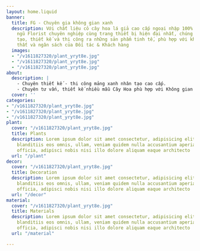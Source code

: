 ```yaml
---
layout: home.liquid
banner:
  title: FG - Chuyên gia không gian xanh
  description: Với chất liệu cỏ cây hoa lá giả cao cấp ngoại nhập 100% kết hợp đội
    ngũ Florist chuyên nghiệp cùng trang thiết bị hiện đại nhất, chúng tôi luôn sáng
    tạo, thiết kế và thi công ra những sản phẩm tinh tế, phù hợp với không gian nội
    thất và ngân sách của Đối tác & Khách hàng
  images:
  - "/v1611827320/plant_yryt8e.jpg"
  - "/v1611827320/plant_yryt8e.jpg"
  - "/v1611827320/plant_yryt8e.jpg"
about:
  description: |
    - Chuyên thiết kế - thi công mảng xanh nhân tạo cao cấp.
    - Chuyên tư vấn, thiết kế nhiều mẫu Cây Hoa phù hợp với Không gian nội thất, Mục đích và Ngân sách của Khách hàng.
  cover: ''
categories:
- "/v1611827320/plant_yryt8e.jpg"
- "/v1611827320/plant_yryt8e.jpg"
- "/v1611827320/plant_yryt8e.jpg"
plant:
  cover: "/v1611827320/plant_yryt8e.jpg"
  title: Plants
  description: Lorem ipsum dolor sit amet consectetur, adipisicing elit. Velit quaerat
    blanditiis eos omnis, ullam, veniam quidem nulla accusantium aperiam cum voluptas
    officia, adipisci nobis nisi illo dolore aliquam eaque architecto
  url: "/plant"
decor:
  cover: "/v1611827320/plant_yryt8e.jpg"
  title: Decoration
  description: Lorem ipsum dolor sit amet consectetur, adipisicing elit. Velit quaerat
    blanditiis eos omnis, ullam, veniam quidem nulla accusantium aperiam cum voluptas
    officia, adipisci nobis nisi illo dolore aliquam eaque architecto
  url: "/decor"
material:
  cover: "/v1611827320/plant_yryt8e.jpg"
  title: Materials
  description: Lorem ipsum dolor sit amet consectetur, adipisicing elit. Velit quaerat
    blanditiis eos omnis, ullam, veniam quidem nulla accusantium aperiam cum voluptas
    officia, adipisci nobis nisi illo dolore aliquam eaque architecto
  url: "/material"

---
```

